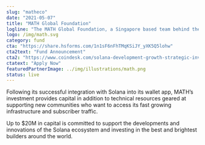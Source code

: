 ```yaml
---
slug: "matheco"
date: "2021-05-07"
title: "MATH Global Foundation"
logline: "The MATH Global Foundation, a Singapore based team behind the development of MathWallet, focuses on global investments and interoperable solutions that will bring relationships with over 66+ public chains to the Solana ecosystem. "
logo: /img/math.svg
category: fund
cta: "https://share.hsforms.com/1n1sF6nFhTMqKSiJY_yXK5Q5lohw"
cta2text: "Fund Announcement"
cta2: "https://www.coindesk.com/solana-development-growth-strategic-investment-funds"
ctatext: "Apply Now"
featuredPartnerImage: ../img/illustrations/math.png
status: live
---
```


Following its successful integration with Solana into its wallet app, MATH’s investment provides capital in addition to technical resources geared at supporting new communities who want to access its fast growing infrastructure and subscriber traffic.

Up to $20M in capital is committed to support the developments and innovations of the Solana ecosystem and investing in the best and brightest builders around the world.
